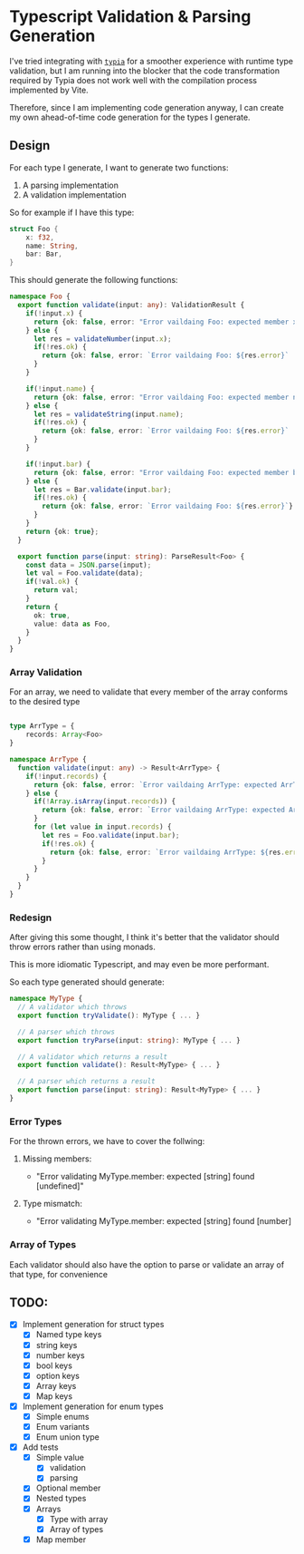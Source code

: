 # Typescript Validation & Parsing Generation

I've tried integrating with [`typia`](https://typia.io/docs/) for a smoother experience with runtime type validation, but I am running into the blocker that the code transformation required by Typia does not work well with the compilation process implemented by Vite.

Therefore, since I am implementing code generation anyway, I can create my own ahead-of-time code generation for the types I generate.

## Design

For each type I generate, I want to generate two functions:
1. A parsing implementation
2. A validation implementation

So for example if I have this type:

```rs
struct Foo {
    x: f32,
    name: String,
    bar: Bar,
}
```

This should generate the following functions:

```ts
namespace Foo {
  export function validate(input: any): ValidationResult {
    if(!input.x) {
      return {ok: false, error: "Error vaildaing Foo: expected member x does not exist"};
    } else {
      let res = validateNumber(input.x);
      if(!res.ok) {
        return {ok: false, error: `Error vaildaing Foo: ${res.error}`
      }
    }

    if(!input.name) {
      return {ok: false, error: "Error vaildaing Foo: expected member name does not exist"};
    } else {
      let res = validateString(input.name);
      if(!res.ok) {
        return {ok: false, error: `Error vaildaing Foo: ${res.error}`
      }
    }

    if(!input.bar) {
      return {ok: false, error: "Error vaildaing Foo: expected member bar does not exist"};
    } else {
      let res = Bar.validate(input.bar);
      if(!res.ok) {
        return {ok: false, error: `Error vaildaing Foo: ${res.error}`}
      }
    }
    return {ok: true};
  }

  export function parse(input: string): ParseResult<Foo> {
    const data = JSON.parse(input);
    let val = Foo.validate(data);
    if(!val.ok) {
      return val;
    }
    return {
      ok: true,
      value: data as Foo,
    }
  }
}

```

### Array Validation

For an array, we need to validate that every member of the array conforms to the desired type

```ts

type ArrType = {
    records: Array<Foo>
}

namespace ArrType {
  function validate(input: any) -> Result<ArrType> {
    if(!input.records) {
      return {ok: false, error: `Error vaildaing ArrType: expected ArrType.records to be defined`}
    } else {
      if(!Array.isArray(input.records)) {
        return {ok: false, error: `Error vaildaing ArrType: expected ArrType.records to be an Array`}
      }
      for (let value in input.records) {
        let res = Foo.validate(input.bar);
        if(!res.ok) {
          return {ok: false, error: `Error vaildaing ArrType: ${res.error}`}
        }
      }
    }
  }
}

```

### Redesign

After giving this some thought, I think it's better that the validator should throw errors rather than using monads.

This is more idiomatic Typescript, and may even be more performant.

So each type generated should generate:

```ts
namespace MyType {
  // A validator which throws
  export function tryValidate(): MyType { ... }

  // A parser which throws
  export function tryParse(input: string): MyType { ... }

  // A validator which returns a result
  export function validate(): Result<MyType> { ... }

  // A parser which returns a result
  export function parse(input: string): Result<MyType> { ... }
}
```

### Error Types

For the thrown errors, we have to cover the follwing:

1. Missing members:
    - "Error validating MyType.member: expected [string] found [undefined]"

2. Type mismatch:
    - "Error validating MyType.member: expected [string] found [number]


### Array of Types

Each validator should also have the option to parse or validate an array of that type, for convenience

## TODO:

- [x] Implement generation for struct types
    - [x] Named type keys
    - [x] string keys
    - [x] number keys
    - [x] bool keys
    - [x] option keys
    - [x] Array keys
    - [x] Map keys
- [x] Implement generation for enum types
    - [x] Simple enums
    - [x] Enum variants
    - [x] Enum union type

- [x] Add tests
    - [x] Simple value
        - [x] validation
        - [x] parsing
    - [x] Optional member
    - [x] Nested types
    - [x] Arrays
        - [x] Type with array
        - [x] Array of types
    - [x] Map member
